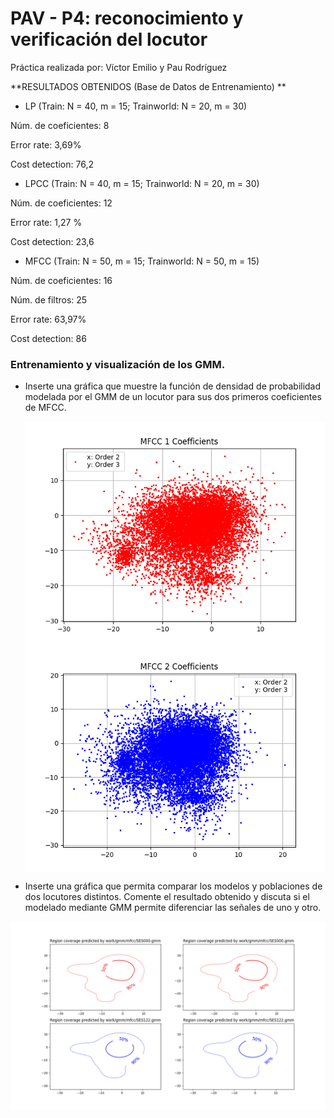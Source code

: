 PAV - P4: reconocimiento y verificación del locutor
===================================================
Práctica realizada por: Víctor Emilio y Pau Rodríguez

**RESULTADOS OBTENIDOS (Base de Datos de Entrenamiento) **

* LP (Train: N = 40, m = 15; Trainworld: N = 20, m = 30)  

Núm. de coeficientes: 8

Error rate: 3,69%

Cost detection: 76,2

* LPCC (Train: N = 40, m = 15; Trainworld: N = 20, m = 30)

Núm. de coeficientes: 12

Error rate: 1,27 %

Cost detection: 23,6

* MFCC (Train: N = 50, m = 15; Trainworld: N = 50, m = 15)

Núm. de coeficientes: 16

Núm. de filtros: 25

Error rate: 63,97%

Cost detection: 86


### Entrenamiento y visualización de los GMM.

- Inserte una gráfica que muestre la función de densidad de probabilidad modelada por el GMM de un locutor
  para sus dos primeros coeficientes de MFCC.
  
  <img src="img/1_mfcc.png" width="640" align="center">
  <img src="img/2_mfcc.png" width="640" align="center">
  
- Inserte una gráfica que permita comparar los modelos y poblaciones de dos locutores distintos. Comente el
  resultado obtenido y discuta si el modelado mediante GMM permite diferenciar las señales de uno y otro.
 <img src="img/compareGMM.png" width="640" align="center">
 
